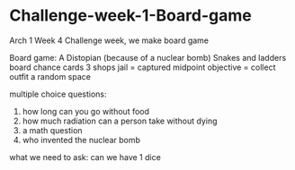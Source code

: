 # Challenge-week-1-Board-game
Arch 1 Week 4 Challenge week, we make board game

Board game:
A Distopian (because of a nuclear bomb)
Snakes and ladders board
chance cards
3 shops
jail = captured
midpoint objective = collect outfit
a random space

multiple choice questions:
1. how long can you go without food
2. how much radiation can a person take without dying
3. a math question
4. who invented the nuclear bomb

what we need to ask:
can we have 1 dice
